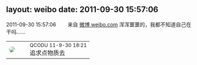 layout: weibo
date: 2011-09-30 15:57:06
---
<meta name="referrer" content="no-referrer" />

2011-09-30 15:57:06  &nbsp;&nbsp;&nbsp;&nbsp;&nbsp;&nbsp; 来自 <a href="http://weibo.com/" rel="nofollow">微博 weibo.com</a>
浑浑噩噩的，我都不知道自己在干吗…… ​​​

<table style="width: 100%;">
  <tr>
    <td style="width: 40px;"><img style="border-radius:50%" src="https://tvax1.sinaimg.cn/crop.0.0.512.512.50/6b69631dly8g0l3egwcbcj20e80e8dfu.jpg?KID=imgbed,tva&Expires=1624466436&ssig=2szaRG1H6A"></td>
    <td colspan="2"><small>QCODU 11-9-30 18:21</small><br/>追求点物质去</td>
  </tr>
</table>
